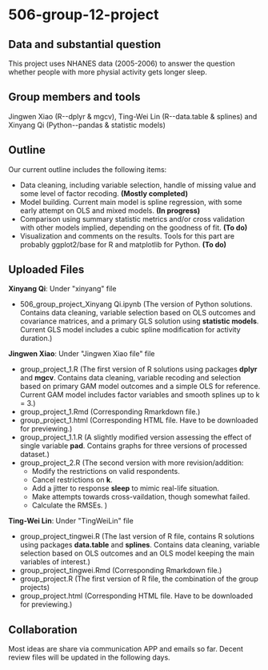 # 506-group-12-project

## Data and substantial question
  This project uses NHANES data (2005-2006) to answer the question whether people with more physial activity gets longer sleep. 
  
## Group members and tools 
  Jingwen Xiao (R--dplyr & mgcv), Ting-Wei Lin (R--data.table & splines) and Xinyang Qi (Python--pandas & statistic models)

## Outline
Our current outline includes the following items:
  - Data cleaning, including variable selection, handle of missing value and some level of factor recoding. **(Mostly completed)**
  - Model building. Current main model is spline regression, with some early attempt on OLS and mixed models. **(In progress)**
  - Comparison using summary statistic metrics and/or cross validation with other models implied, depending on the goodness of fit. **(To do)**
  - Visualization and comments on the results. Tools for this part are probably ggplot2/base for R and matplotlib for Python. **(To do)**

## Uploaded Files 
 
 **Xinyang Qi**: Under "xinyang" file
 - 506_group_project_Xinyang Qi.ipynb (The version of Python solutions. Contains data cleaning, variable selection based on OLS outcomes and covariance matrices, and a primary GLS solution using **statistic models**. Current GLS model includes a cubic spline modification for activity duration.)
  
 **Jingwen Xiao**: Under "Jingwen Xiao file" file
 - group_project_1.R (The first version of R solutions using packages **dplyr** and **mgcv**. Contains data cleaning, variable recoding and selection based on primary GAM model outcomes and a simple OLS for reference. Current GAM model includes factor variables and smooth splines up to k = 3.)
 - group_project_1.Rmd (Corresponding Rmarkdown file.)
 - group_project_1.html (Corresponding HTML file. Have to be downloaded for previewing.)
 - group_project_1.1.R (A slightly modified version assessing the effect of single variable **pad**. Contains graphs for three versions of processed dataset.)
 - group_project_2.R (The second version with more revision/addition:
   - Modify the restrictions on valid respondents.
   - Cancel restrictions on **k**.
   - Add a jitter to response **sleep** to mimic real-life situation.
   - Make attempts towards cross-vaildation, though somewhat failed.
   - Calculate the RMSEs. )
 
 **Ting-Wei Lin**: Under "TingWeiLin" file
  - group_project_tingwei.R (The last version of R file, contains R solutions using packages **data.table** and **splines**. Contains data cleaning, variable selection based on OLS outcomes and an OLS model keeping the main variables of interest.)
  - group_project_tingwei.Rmd (Corresponding Rmarkdown file.)
  - group_project.R (The first version of R file, the combination of the group projects)
  - group_project.html (Corresponding HTML file. Have to be downloaded for previewing.)

## Collaboration

Most ideas are share via communication APP and emails so far. Decent review files will be updated in the following days.
